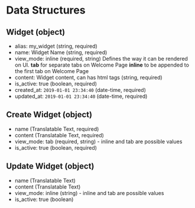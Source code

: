 # Data Structures

## Widget (object)
+ alias: my_widget (string, required)
+ name: Widget Name (string, required)
+ view_mode: inline (required, string)
    Defines the way it can be rendered on UI. 
    **tab** for separate tabs on Welcome Page
    **inline** to be appended to the first tab on Welcome Page  
+ content: Widget content, can has html tags (string, required)
+ is_active: true (boolean, required)
+ created_at: `2019-01-01 23:34:40` (date-time, required)
+ updated_at: `2019-01-01 23:34:40` (date-time, required)

## Create Widget (object)
+ name (Translatable Text, required)
+ content (Translatable Text, required)
+ view_mode: tab (required, string) - inline and tab are possible values
+ is_active: true (boolean, required)

## Update Widget (object)
+ name (Translatable Text)
+ content (Translatable Text)
+ view_mode: inline (string) - inline and tab are possible values
+ is_active: true (boolean)
